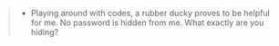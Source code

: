 >- Playing around with codes, a rubber ducky proves to be helpful for me. No password is hidden from me.  What exactly are you hiding?
